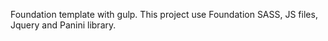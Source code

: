 Foundation template with gulp. This project use Foundation SASS, JS files, Jquery and Panini library.
